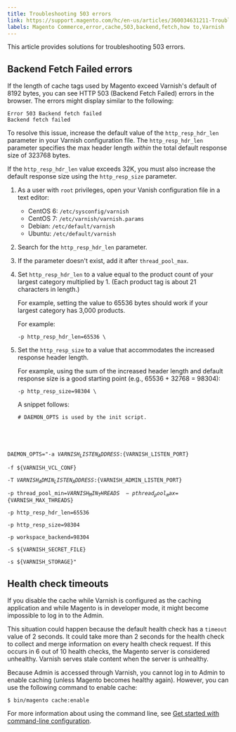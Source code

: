 ```yaml
---
title: Troubleshooting 503 errors
link: https://support.magento.com/hc/en-us/articles/360034631211-Troubleshooting-503-errors
labels: Magento Commerce,error,cache,503,backend,fetch,how to,Varnish
---
```


This article provides solutions for troubleshooting 503 errors.

## Backend Fetch Failed errors

If the length of cache tags used by Magento exceed Varnish's default of 8192 bytes, you can see HTTP 503 (Backend Fetch Failed) errors in the browser. The errors might display similar to the following:

<pre><code class="language-terminal">Error 503 Backend fetch failed
Backend fetch failed</code></pre>

To resolve this issue, increase the default value of the `` http_resp_hdr_len `` parameter in your Varnish configuration file. The `` http_resp_hdr_len `` parameter specifies the max header length _within_ the total default response size of 323768 bytes.

<p class="info">If the <code>http_resp_hdr_len</code> value exceeds 32K, you must also increase the default response size using the <code>http_resp_size</code> parameter.</p>

1. As a user with `` root `` privileges, open your Vanish configuration file in a text editor:
    
    
    
    * CentOS 6: `` /etc/sysconfig/varnish ``
    * CentOS 7: `` /etc/varnish/varnish.params ``
    * Debian: `` /etc/default/varnish ``
    * Ubuntu: `` /etc/default/varnish ``
    
    
    
1. Search for the `` http_resp_hdr_len `` parameter.
    
    
1. If the parameter doesn't exist, add it after `` thread_pool_max ``.
1. Set `` http_resp_hdr_len `` to a value equal to the product count of your largest category multiplied by 1. (Each product tag is about 21 characters in length.)
    
    
    
    For example, setting the value to 65536 bytes should work if your largest category has 3,000 products.
    
    
    
    For example:
    
    
    
    <pre><code class="language-conf">-p http_resp_hdr_len=65536 \</code></pre>
    
    
1. Set the `` http_resp_size `` to a value that accommodates the increased response header length.
    
    
    
    For example, using the sum of the increased header length and default response size is a good starting point (e.g., 65536 + 32768 = 98304):
    
    
    
    <pre><code class="language-conf">-p http_resp_size=98304 \</code></pre>
    
    
    
    A snippet follows:
    
    
    
    <pre><code class="language-conf"># DAEMON_OPTS is used by the init script.
DAEMON_OPTS="-a ${VARNISH_LISTEN_ADDRESS}:${VARNISH_LISTEN_PORT} \
         -f ${VARNISH_VCL_CONF} \
         -T ${VARNISH_ADMIN_LISTEN_ADDRESS}:${VARNISH_ADMIN_LISTEN_PORT} \
         -p thread_pool_min=${VARNISH_MIN_THREADS} \
         -p thread_pool_max=${VARNISH_MAX_THREADS} \
         -p http_resp_hdr_len=65536 \
         -p http_resp_size=98304 \
   -p workspace_backend=98304 \
         -S ${VARNISH_SECRET_FILE} \
         -s ${VARNISH_STORAGE}"</code></pre>
    
    

## Health check timeouts

If you disable the cache while Varnish is configured as the caching application and while Magento is in developer mode, it might become impossible to log in to the Admin.

This situation could happen because the default health check has a `` timeout `` value of 2 seconds. It could take more than 2 seconds for the health check to collect and merge information on every health check request. If this occurs in 6 out of 10 health checks, the Magento server is considered unhealthy. Varnish serves stale content when the server is unhealthy.

Because Admin is accessed through Varnish, you cannot log in to Admin to enable caching (unless Magento becomes healthy again). However, you can use the following command to enable cache:

<pre><code class="language-bash">$ bin/magento cache:enable</code></pre>

For more information about using the command line, see [Get started with command-line configuration](https://devdocs.magento.com/guides/v2.3/config-guide/cli/config-cli-subcommands.html).
